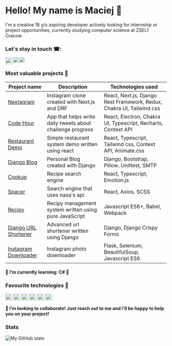 # Hello! My name is Maciej 👋

I'm a creative 18 y/o aspiring developer actively looking for internship or project opportunities, currently studying computer science at ZSEL1 Cracow.

### Let's stay in touch ☎:
[<img align="left" alt="maciej.wiatr00@gmail.com" width="22px" src="https://cdn.jsdelivr.net/npm/simple-icons@v3/icons/twitter.svg" />](https://twitter.com/maciej_wiatr)
<a href="mailto:maciej.wiatr00@gmail.com?subject=[GitHub]%20🚀"><img align="left" src="https://img.shields.io/badge/e‑mail-D14836.svg?style=for-the-badge&logo=GMail&logoColor=white"/></a>
<a href="https://www.linkedin.com/in/maciej-wiatr/"><img align="left" src="https://img.shields.io/badge/linkedin-0077B5.svg?style=for-the-badge&logo=linkedin&logoColor=white"/></a>
<br/>
### Most valuable projects 📝
<!-- [<img align="left" alt="https://github.com/MaciejWiatr/Nextagram" width="250px" src="https://i.imgur.com/LCA9r8D.png" />](https://github.com/MaciejWiatr/Nextagram)
[<img align="left" alt="https://github.com/MaciejWiatr/Django-Blog" width="250px" src="https://i.imgur.com/Trpp9m4.png" />](https://github.com/MaciejWiatr/Django-Blog)
[<img alt="https://github.com/MaciejWiatr/Cookup" width="250px" src="https://i.imgur.com/2MMirw6.png" />](https://github.com/MaciejWiatr/Cookup)
<br/>
-->
| Project name                                                                           | Description                                                | Technologies used                                                     |
|----------------------------------------------------------------------------------------|------------------------------------------------------------|-----------------------------------------------------------------------|
| <a href="https://github.com/MaciejWiatr/Nextagram">Nextagram</a>                       | Instagram clone created with Next.js and DRF               | React, Next.js, Django Rest Framework, Redux, Chakra UI, Tailwind css |
| <a href="https://github.com/MaciejWiatr/code-hour">Code Hour</a>                       | App that helps write daily tweets about challenge progress | React, Electron, Chakra UI, Typescript, Recharts, Context API         |
| <a href="https://github.com/MaciejWiatr/react-restaurant">Restaurant Demo</a>          | Simple restaurant system demo written using react          | React, Typescript, Tailwind css, Context API, Animate.css             |
| <a href="https://github.com/MaciejWiatr/django-blog">Django Blog</a>                   | Personal Blog created with Django                          | Django, Bootstrap, Pillow, Unittest, SMTP                             |
| <a href="https://github.com/MaciejWiatr/cookup">Cookup</a>                             | Recipe search engine                                       | React, Typescript, Emotion.js                                         |
| <a href="https://github.com/MaciejWiatr/spacer">Spacer</a>                             | Search engine that uses nasa's api                         | React, Axios, SCSS                                                    |
| <a href="https://github.com/MaciejWiatr/recipy">Recipy</a>                             | Recipy management system written using pure JavaScript     | Javascript ES6+, Babel, Webpack                                       |
| <a href="https://github.com/MaciejWiatr/django-url-shortener">Django URL Shortener</a> | Advanced url shortener written using Django                | Django, Django Crispy Forms                                           |
| <a href="https://github.com/MaciejWiatr/igdownloader">Instagram Downloader</a>        | Instagram photo downloader                                 | Flask, Selenium, BeautifulSoup, Javascript ES6                        |

#### 🌱 I’m currently learning: C# 🚀
### Favourite technologies 💝
<img align="left" alt="wiatr.tech" width="22px" src="https://cdn.jsdelivr.net/npm/simple-icons@3.4.1/icons/react.svg" />
<img align="left" alt="wiatr.tech" width="22px" src="https://cdn.jsdelivr.net/npm/simple-icons@3.4.1/icons/django.svg" />
<img align="left" alt="wiatr.tech" width="22px" src="https://cdn.jsdelivr.net/npm/simple-icons@3.4.1/icons/python.svg" />
<img align="left" alt="wiatr.tech" width="22px" src="https://cdn.jsdelivr.net/npm/simple-icons@3.4.1/icons/javascript.svg" />
<img align="left" alt="wiatr.tech" width="22px" src="https://cdn.jsdelivr.net/npm/simple-icons@3.4.1/icons/redux.svg" />
<img align="left" alt="wiatr.tech" width="22px" src="https://cdn.jsdelivr.net/npm/simple-icons@3.4.1/icons/next-dot-js.svg" />
<br />


#### 👯 I’m looking to collaborate! Just reach out to me and i'll be happy to help you on your project!
<!--
- 🔭 I’m currently working on ...


- 🤔 I’m looking for help with ...
-->
### Stats
<img align="left" alt="My GitHub stats" src="https://github-readme-stats.vercel.app/api?username=MaciejWiatr&count_private=true" />
<br /><br />
<!--
**MaciejWiatr/MaciejWiatr** is a ✨ _special_ ✨ repository because its `README.md` (this file) appears on your GitHub profile.

Here are some ideas to get you started:


- 💬 Ask me about ...
- 📫 How to reach me: ...
- 😄 Pronouns: ...
- ⚡ Fun fact: ...
-->
